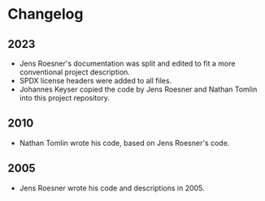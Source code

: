 <!--
SPDX-FileCopyrightText: 2023 Johannes Keyser

SPDX-License-Identifier: CC0-1.0
-->

# Changelog

## 2023

- Jens Roesner's documentation was split and edited to fit a more conventional project description.
- SPDX license headers were added to all files.
- Johannes Keyser copied the code by Jens Roesner and Nathan Tomlin into this project repository.

## 2010 

- Nathan Tomlin wrote his code, based on Jens Roesner's code.

## 2005

- Jens Roesner wrote his code and descriptions in 2005.
